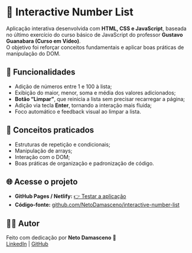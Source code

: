 # 🔢 Interactive Number List

Aplicação interativa desenvolvida com **HTML, CSS e JavaScript**, baseada no último exercício do curso básico de JavaScript do professor **Gustavo Guanabara (Curso em Vídeo)**.  
O objetivo foi reforçar conceitos fundamentais e aplicar boas práticas de manipulação do DOM.

## 🚀 Funcionalidades

- Adição de números entre 1 e 100 à lista;
- Exibição do maior, menor, soma e média dos valores adicionados;
- **Botão “Limpar”**, que reinicia a lista sem precisar recarregar a página;
- Adição via tecla **Enter**, tornando a interação mais fluida;
- Foco automático e feedback visual ao limpar a lista.

## 🧠 Conceitos praticados

- Estruturas de repetição e condicionais;
- Manipulação de arrays;
- Interação com o DOM;
- Boas práticas de organização e padronização de código.

## 🌐 Acesse o projeto

- **GitHub Pages / Netlify:** [👉 Testar a aplicação](https://SEU-LINK-NETLIFY-AQUI)
- **Código-fonte:** [github.com/NetoDamasceno/interactive-number-list](https://github.com/NetoDamasceno/interactive-number-list)

## 🧑‍💻 Autor

Feito com dedicação por **Neto Damasceno** 💪  
[LinkedIn](https://www.linkedin.com/in/neto-damasceno/) | [GitHub](https://github.com/NetoDamasceno)
